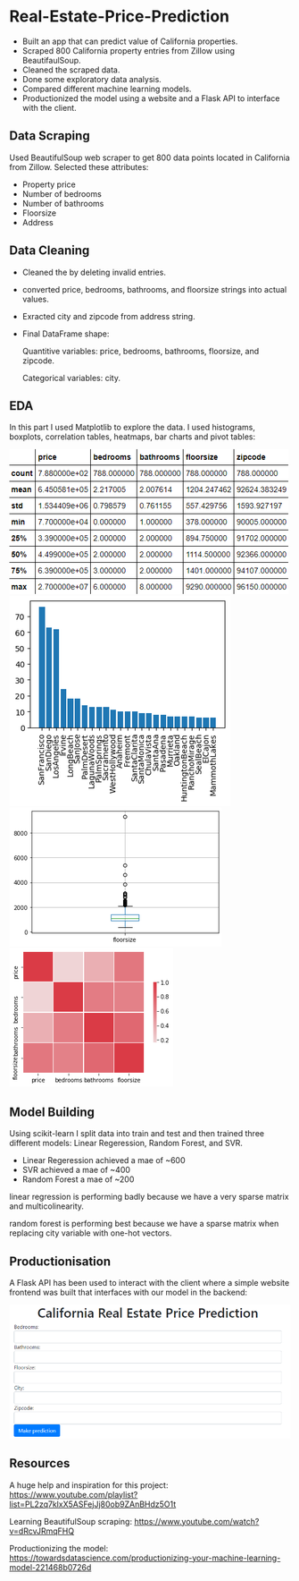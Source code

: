 # Real-Estate-Price-Prediction
* Built an app that can predict value of California properties.
* Scraped 800 California property entries from Zillow using BeautifaulSoup.
* Cleaned the scraped data.
* Done some exploratory data analysis.
* Compared different machine learning models.
* Productionized the model using a website and a Flask API to interface with the client.

## Data Scraping
Used BeautifulSoup web scraper to get 800 data points located in California from Zillow. Selected these attributes:
* Property price
* Number of bedrooms
* Number of bathrooms
* Floorsize
* Address

## Data Cleaning
* Cleaned the by deleting invalid entries.
* converted price, bedrooms, bathrooms, and floorsize strings into actual values.
* Exracted city and zipcode from address string.
* Final DataFrame shape:

   Quantitive variables: price, bedrooms, bathrooms, floorsize, and zipcode.

   Categorical variables: city.

## EDA
In this part I used Matplotlib to explore the data. I used histograms, boxplots, correlation tables, heatmaps, bar charts and pivot tables:

![alt text](https://github.com/Rami97rgb/Real-Estate-Price-Prediction/blob/master/images/describe.png "describe")
![alt text](https://github.com/Rami97rgb/Real-Estate-Price-Prediction/blob/master/images/barchart.png "barchart")
![alt text](https://github.com/Rami97rgb/Real-Estate-Price-Prediction/blob/master/images/boxplot.png "boxplot")
![alt text](https://github.com/Rami97rgb/Real-Estate-Price-Prediction/blob/master/images/heatmap.png "heatmap")

## Model Building
Using scikit-learn I split data into train and test and then trained three different models: Linear Regeression, Random Forest, and SVR.
   * Linear Regeression achieved a mae of ~600
   * SVR achieved a mae of ~400
   * Random Forest a mae of ~200
   
linear regression is performing badly because we have a very sparse matrix and multicolinearity.

random forest is performing best because we have a sparse matrix when replacing city variable with one-hot vectors.

## Productionisation
A Flask API has been used to interact with the client where a simple website frontend was built that interfaces with our model in the backend:

![alt text](https://github.com/Rami97rgb/Real-Estate-Price-Prediction/blob/master/images/website.png "website")

## Resources
A huge help and inspiration for this project: https://www.youtube.com/playlist?list=PL2zq7klxX5ASFejJj80ob9ZAnBHdz5O1t

Learning BeautifulSoup scraping: https://www.youtube.com/watch?v=dRcvJRmqFHQ

Productionizing the model: https://towardsdatascience.com/productionizing-your-machine-learning-model-221468b0726d

